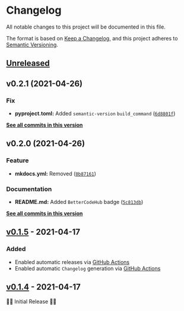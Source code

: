# Changelog

All notable changes to this project will be documented in this file.

The format is based on [Keep a Changelog](https://keepachangelog.com/en/1.0.0/),
and this project adheres to [Semantic Versioning](https://semver.org/spec/v2.0.0.html).

## [Unreleased]

<!--next-version-placeholder-->

## v0.2.1 (2021-04-26)
### Fix
* **pyproject.toml:** Added `semantic-version` `build_command` ([`6d8801f`](https://github.com/billsioros/dotify/commit/6d8801f911e900ff5ad98c61beac74ec2d73e325))

**[See all commits in this version](https://github.com/billsioros/dotify/compare/v0.2.0...v0.2.1)**

## v0.2.0 (2021-04-26)
### Feature
* **mkdocs.yml:** Removed ([`0b87161`](https://github.com/billsioros/dotify/commit/0b87161f052f3f188545bf09876db1aac1f53300))

### Documentation
* **README.md:** Added `BetterCodeHub` badge ([`5c813db`](https://github.com/billsioros/dotify/commit/5c813db54525cc4c4fb7f168874d06172e420066))

**[See all commits in this version](https://github.com/billsioros/dotify/compare/v0.1.5...v0.2.0)**

## [v0.1.5] - 2021-04-17

### Added

- Enabled automatic releases via [GitHub Actions](.github/workflows/publish.yml)
- Enabled automatic `Changelog` generation via [GitHub Actions](.github/workflows/generate-changelog.yml)

## [v0.1.4] - 2021-04-17

🎂🎉 Initial Release 🎂🎉

[Unreleased]: https://github.com/billsioros/dotify/compare/v0.1.5...HEAD

[v0.1.5]: https://github.com/billsioros/dotify/compare/24a27771d5c24b28ce85939efa2ad324ce70ff1d...v0.1.5

[v0.1.4]: https://github.com/billsioros/dotify/compare/dc3e2b22939eb973e93b6bf2e1b635150e4d0e55..v0.1.4
